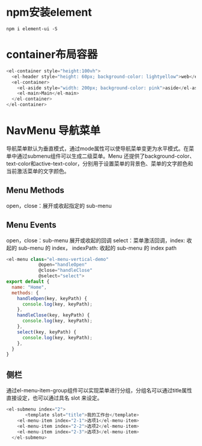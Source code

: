 # npm安装element
`npm i element-ui -S`

# container布局容器
```javascript
<el-container style="height:100vh">
  <el-header style="height: 60px; background-color: lightyellow">web</el-header>
  <el-container>
    <el-aside style="width: 200px; background-color: pink">aside</el-aside>
    <el-main>Main</el-main>
  </el-container>
</el-container>
```
# NavMenu 导航菜单
导航菜单默认为垂直模式，通过mode属性可以使导航菜单变更为水平模式。在菜单中通过submenu组件可以生成二级菜单。Menu 还提供了background-color、text-color和active-text-color，分别用于设置菜单的背景色、菜单的文字颜色和当前激活菜单的文字颜色。
## Menu Methods
open，close：展开或收起指定的 sub-menu
## Menu Events
open，close：sub-menu 展开或收起的回调
select：菜单激活回调，index: 收起的 sub-menu 的 index， indexPath: 收起的 sub-menu 的 index path
``` JavaScript
<el-menu class="el-menu-vertical-demo"
            @open="handleOpen"
            @close="handleClose"
            @select="select">
export default {
  name: "Home",
  methods: {
    handleOpen(key, keyPath) {
      console.log(key, keyPath);
    },
    handleClose(key, keyPath) {
      console.log(key, keyPath);
    },
    select(key, keyPath) {
      console.log(key, keyPath);
    },
  }
}
```
## 侧栏
通过el-menu-item-group组件可以实现菜单进行分组，分组名可以通过title属性直接设定，也可以通过具名 slot 来设定。
```JavaScript
<el-submenu index="2">
       <template slot="title">我的工作台</template>
    <el-menu-item index="2-1">选项1</el-menu-item>
    <el-menu-item index="2-2">选项2</el-menu-item>
    <el-menu-item index="2-3">选项3</el-menu-item>
  </el-submenu>
```

